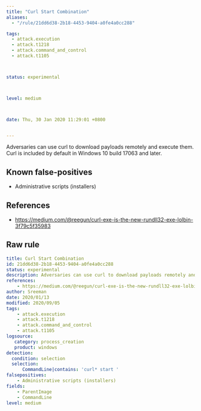 ```yaml
---
title: "Curl Start Combination"
aliases:
  - "/rule/21dd6d38-2b18-4453-9404-a0fe4a0cc288"

tags:
  - attack.execution
  - attack.t1218
  - attack.command_and_control
  - attack.t1105



status: experimental



level: medium



date: Thu, 30 Jan 2020 11:29:01 +0800


---
```


Adversaries can use curl to download payloads remotely and execute them. Curl is included by default in Windows 10 build 17063 and later.

<!--more-->


## Known false-positives

* Administrative scripts (installers)



## References

* https://medium.com/@reegun/curl-exe-is-the-new-rundll32-exe-lolbin-3f79c5f35983


## Raw rule
```yaml
title: Curl Start Combination
id: 21dd6d38-2b18-4453-9404-a0fe4a0cc288
status: experimental
description: Adversaries can use curl to download payloads remotely and execute them. Curl is included by default in Windows 10 build 17063 and later.
references: 
    - https://medium.com/@reegun/curl-exe-is-the-new-rundll32-exe-lolbin-3f79c5f35983
author: Sreeman
date: 2020/01/13
modified: 2020/09/05
tags:
    - attack.execution
    - attack.t1218
    - attack.command_and_control
    - attack.t1105    
logsource:
   category: process_creation
   product: windows
detection:
  condition: selection
  selection:
      CommandLine|contains: 'curl* start '
falsepositives:
    - Administrative scripts (installers)
fields:
    - ParentImage
    - CommandLine
level: medium

```
